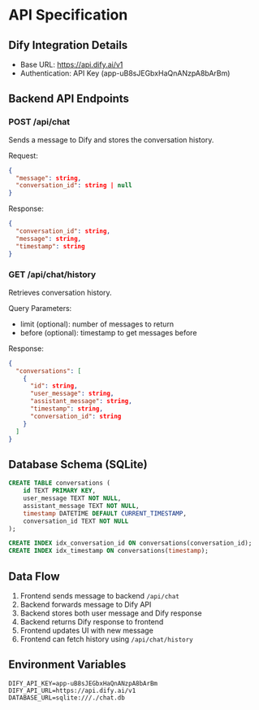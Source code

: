 # API Specification

## Dify Integration Details
- Base URL: https://api.dify.ai/v1
- Authentication: API Key (app-uB8sJEGbxHaQnANzpA8bArBm)

## Backend API Endpoints

### POST /api/chat
Sends a message to Dify and stores the conversation history.

Request:
```json
{
  "message": string,
  "conversation_id": string | null
}
```

Response:
```json
{
  "conversation_id": string,
  "message": string,
  "timestamp": string
}
```

### GET /api/chat/history
Retrieves conversation history.

Query Parameters:
- limit (optional): number of messages to return
- before (optional): timestamp to get messages before

Response:
```json
{
  "conversations": [
    {
      "id": string,
      "user_message": string,
      "assistant_message": string,
      "timestamp": string,
      "conversation_id": string
    }
  ]
}
```

## Database Schema (SQLite)

```sql
CREATE TABLE conversations (
    id TEXT PRIMARY KEY,
    user_message TEXT NOT NULL,
    assistant_message TEXT NOT NULL,
    timestamp DATETIME DEFAULT CURRENT_TIMESTAMP,
    conversation_id TEXT NOT NULL
);

CREATE INDEX idx_conversation_id ON conversations(conversation_id);
CREATE INDEX idx_timestamp ON conversations(timestamp);
```

## Data Flow
1. Frontend sends message to backend `/api/chat`
2. Backend forwards message to Dify API
3. Backend stores both user message and Dify response
4. Backend returns Dify response to frontend
5. Frontend updates UI with new message
6. Frontend can fetch history using `/api/chat/history`

## Environment Variables
```
DIFY_API_KEY=app-uB8sJEGbxHaQnANzpA8bArBm
DIFY_API_URL=https://api.dify.ai/v1
DATABASE_URL=sqlite:///./chat.db
```
